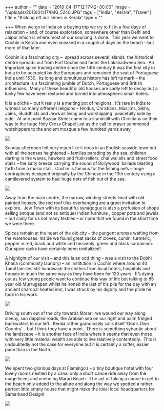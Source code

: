 +++
author = ""
date = "2018-04-17T12:17:42+00:00"
image = "/uploads/2018/04/17/IMG_5240.JPG"
tags = ["India", "Kerala", "Travel"]
title = "Kicking off our shoes in Kerala"
type = ""

+++
When we go to India on a buying trip we try to fit in a few days of relaxation – and, of course exploration, somewhere other than Delhi and Jaipur which is where most of our sourcing is done.  This year we went to Cochin in Kerala and even sneaked in a couple of days on the beach – but more of that later.

Cochin is a fascinating city –  spread across several islands, the historical centre spreads out from Fort Cochin and faces the Lakshadweep Sea.  An important spice trading centre since the 14th century it was the first city in India to be occupied by the Europeans and remained the seat of Portuguese India until 1530.  Its long and tumultuous history has left its mark – the architecture is a fascinating jumble of Dutch, Portuguese and British influences.  Many of these beautiful old houses are sadly left to decay but a lucky few have been restored and turned into atmospheric small hotels.

It is a cliché – but it really is a melting pot of religions.  It’s rare in India to witness so many different religions – Hindus, Christians, Muslims, Sikhs, Jains,  Buddhists and Jews all living and worshipping  peacefully side by side.  At one point Bazaar Street came to a standstill with Christians on their way to the huge Holy Cross Chapel just as the call to prayer summoned worshippers to the ancient mosque a few hundred yards away.

![](/uploads/2018/04/17/IMG_5261.JPG)

Sunday afternoon felt very much like it does in an English seaside town but with all the senses heightened – families parading by the sea, children darting in the waves, hawkers and fruit-sellers, chai wallahs and street food stalls – the salty breeze carrying the sound of Bollywood  ballads blasting forth from a music stall.  Cochin is famous for the fishing nets – huge contraptions designed originally by the Chinese in the 13th century using a cantilevered system to haul huge nets of fish out of the sea.

![](/uploads/2018/04/17/IMG_5247.JPG)

Away from the main centre, the narrow, winding streets lined with old painted houses, the red roof tiles overhanging are a great invitation to explore.  Jew Town with its beautiful synagogue is also a profusion of shops selling antique (and not so antique) Indian furniture , copper pots and jewels – but sadly for us not many textiles – or none that we found in the short time we were there.

Spices remain at the heart of the old city – the pungent aromas wafting from the warehouses. Inside we found great sacks of cloves, cumin, turmeric, pepper in red, black and white and heavenly  green and black cardamom. Our spice racks have certainly been revitalized!

A highlight of our visit – and this is an odd thing - was a visit to the Dobhi Khana (community laundry) – an institution in Cochin where around 40 Tamil families still handwash the clothes from local hotels, hospitals and houses in much the same way as they have been for 120 years.  It’s dying out as few young people want to continue this way of life but talking to 85 year old Murrugapan whilst he ironed the last of his pile for the day with an ancient charcoal heated iron, I was struck by his dignity and the pride he took in his work.

![](/uploads/2018/04/17/IMG_5255-1.JPG)

Driving south out of the city towards Marari, we wound our way along sleepy, sun dappled roads, the Arabian sea on our right and palm fringed backwaters to our left.  Kerala rather grandiosely calls itself ‘God’s Own Country’ – but I think they have a point.  There is something sybaritic about the landscape – it is another face of India where it seems that even those with very little material wealth are able to live relatively contentedly.  This is undoubtedly not the case for everyone but it is certainly a softer, easier pace than in the North.

![](/uploads/2018/04/17/IMG_5287.JPG)

We spent two glorious days at Flamingo’s – a tiny boutique hotel with four lovely rooms nestled by a canal only a short canoe ride away from the magnificent and unending Marari Beach.  The act of taking a canoe to get to the beach only added to the allure and along the way we spotted a rather perfect little empty house that might make the ideal local headquarters for Samarkand Design!

![](/uploads/2018/04/17/house.jpg)